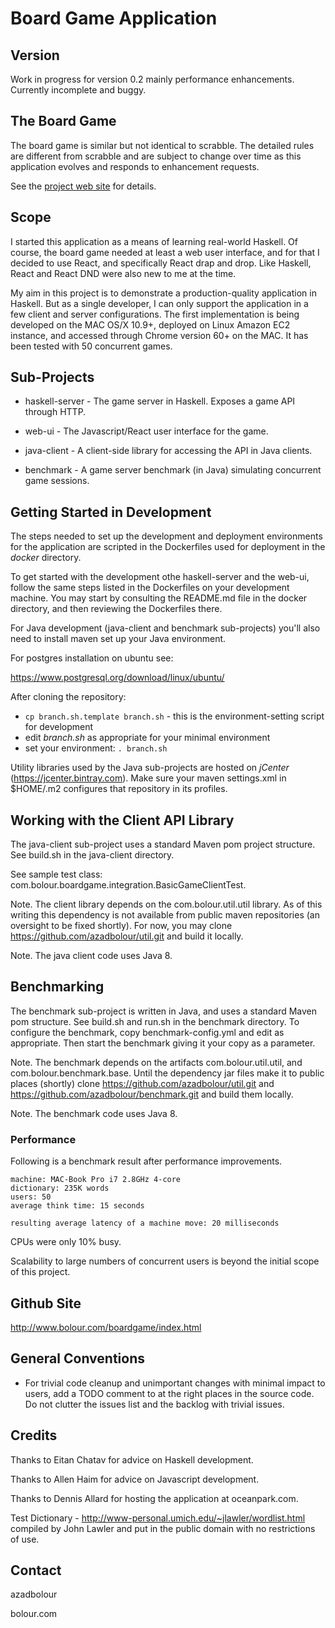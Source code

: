 
# Board Game Application

## Version

Work in progress for version 0.2 mainly performance enhancements.
Currently incomplete and buggy.

## The Board Game

The board game is similar but not identical to scrabble. The detailed rules are
different from scrabble and are subject to change over time as this application
evolves and responds to enhancement requests. 

See the [project web site](http://www.bolour.com/boardgame/index.html) for details.

## Scope

I started this application as a means of learning real-world Haskell.
Of course, the board game needed at least a web user interface, and for 
that I decided to use React, and specifically React drap and drop.
Like Haskell, React and React DND were also new to me at the time.

My aim in this project is to demonstrate a production-quality application in
Haskell. But as a single developer, I can only support the application in a few
client and server configurations. The first implementation is being developed on
the MAC OS/X 10.9+, deployed on Linux Amazon EC2 instance, and accessed
through Chrome version 60+ on the MAC. It has been tested with 50 concurrent
games. 

## Sub-Projects

- haskell-server - The game server in Haskell. Exposes a game API through HTTP.

- web-ui - The Javascript/React user interface for the game.

- java-client - A client-side library for accessing the API in Java clients.

- benchmark - A game server benchmark (in Java) simulating concurrent game sessions.

## Getting Started in Development

The steps needed to set up the development and deployment environments for the 
application are scripted in the Dockerfiles used for deployment in the _docker_
directory. 

To get started with the development othe haskell-server and the web-ui, 
follow the same steps listed in the Dockerfiles on your development machine.
You may start by consulting the README.md file in the docker directory, and then 
reviewing the Dockerfiles there.

For Java development (java-client and benchmark sub-projects) you'll also 
need to install maven set up your Java environment. 

For postgres installation on ubuntu see: 

https://www.postgresql.org/download/linux/ubuntu/

After cloning the repository:

* `cp branch.sh.template branch.sh` - this is the environment-setting script for
  development
* edit _branch.sh_ as appropriate for your minimal environment
* set your environment: `. branch.sh`

Utility libraries used by the Java sub-projects are hosted on _jCenter_ 
(https://jcenter.bintray.com). Make sure your maven settings.xml in $HOME/.m2 
configures that repository in its profiles.

## Working with the Client API Library

The java-client sub-project uses a standard Maven pom project structure. See
build.sh in the java-client directory.

See sample test class: com.bolour.boardgame.integration.BasicGameClientTest.

Note. The client library depends on the com.bolour.util.util library. As of this
writing this dependency is not available from public maven repositories (an
oversight to be fixed shortly). For now, you may clone
https://github.com/azadbolour/util.git and build it locally.

Note. The java client code uses Java 8.

## Benchmarking

The benchmark sub-project is written in Java, and uses a standard Maven pom
structure. See build.sh and run.sh in the benchmark directory. To configure the
benchmark, copy benchmark-config.yml and edit as appropriate. Then start the
benchmark giving it your copy as a parameter.

Note. The benchmark depends on the artifacts com.bolour.util.util, and
com.bolour.benchmark.base. Until the dependency jar files make it to 
public places (shortly) clone https://github.com/azadbolour/util.git
and https://github.com/azadbolour/benchmark.git and build them locally.

Note. The benchmark code uses Java 8.

### Performance

Following is a benchmark result after performance improvements.

```
machine: MAC-Book Pro i7 2.8GHz 4-core
dictionary: 235K words
users: 50
average think time: 15 seconds

resulting average latency of a machine move: 20 milliseconds
```

CPUs were only 10% busy. 

Scalability to large numbers of concurrent users is beyond the initial scope of this 
project. 

## Github Site

http://www.bolour.com/boardgame/index.html

## General Conventions

- For trivial code cleanup and unimportant changes with minimal impact to users,
  add a TODO comment to at the right places in the source code. Do not clutter
  the issues list and the backlog with trivial issues.

## Credits

Thanks to Eitan Chatav for advice on Haskell development.

Thanks to Allen Haim for advice on Javascript development.

Thanks to Dennis Allard for hosting the application at oceanpark.com.

Test Dictionary - http://www-personal.umich.edu/~jlawler/wordlist.html
compiled by John Lawler and put in the public domain with no restrictions
of use.

## Contact

azadbolour

bolour.com

